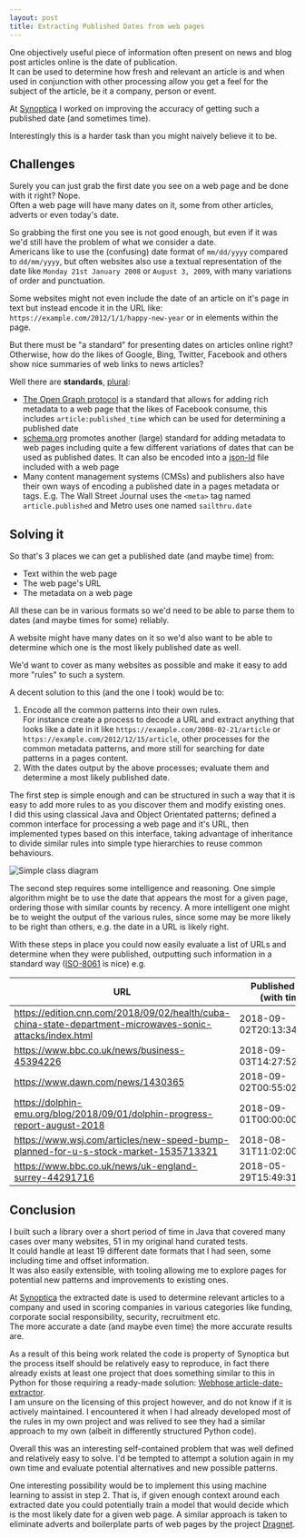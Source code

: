 ```yaml
---
layout: post
title: Extracting Published Dates from web pages
---
```


One objectively useful piece of information often present on news and blog post
articles online is the date of publication.  
It can be used to determine how fresh and relevant an article is and when used
in conjunction with other processing allow you get a feel for the subject of 
the article, be it a company, person or event.

At [Synoptica](https://www.synoptica.com/) I worked on improving the accuracy 
of getting such a published date (and sometimes time). 

Interestingly this is a harder task than you might naively believe it to be.

## Challenges

Surely you can just grab the first date you see on a web page and be done 
with it right? Nope.  
Often a web page will have many dates on it, some from other articles, 
adverts or even today's date. 

So grabbing the first one you see is not good enough, but even if it was we'd 
still have the problem of what we consider a date.  
Americans like to use the (confusing) date format of `mm/dd/yyyy` compared to 
`dd/mm/yyyy`, but often websites also use a textual representation of the date 
like `Monday 21st January 2008` or `August 3, 2009`, with many variations of 
order and punctuation.

Some websites might not even include the date of an article on it's page in 
text but instead encode it in the URL like: 
`https://example.com/2012/1/1/happy-new-year` or in elements within the page.

But there must be "a standard" for presenting dates on articles online right?
Otherwise, how do the likes of Google, Bing, Twitter, Facebook and others show
nice summaries of web links to news articles?

Well there are **standards**, [plural](https://xkcd.com/927/):

* [The Open Graph protocol](http://ogp.me/) is a standard that allows for 
  adding rich metadata to a web page that the likes of Facebook consume, this 
  includes `article:published_time` which can be used for determining a 
  published date
* [schema.org](https://schema.org/) promotes another (large) standard for 
  adding metadata to web pages including quite a few different variations of 
  dates that can be used as published dates. It can also be encoded into a
  [json-ld](https://json-ld.org/) file included with a web page
* Many content management systems (CMSs) and publishers also have their own 
  ways of encoding a published date in a pages metadata or tags. 
  E.g. The Wall Street Journal uses the `<meta>` tag named `article.published` 
  and Metro uses one named `sailthru.date`

## Solving it

So that's 3 places we can get a published date (and maybe time) from:

* Text within the web page
* The web page's URL
* The metadata on a web page

All these can be in various formats so we'd need to be able to parse them to 
dates (and maybe times for some) reliably.

A website might have many dates on it so we'd also want to be able to determine
which one is the most likely published date as well.

We'd want to cover as many websites as possible and make it easy to add more 
"rules" to such a system.

A decent solution to this (and the one I took) would be to:

1. Encode all the common patterns into their own rules.  
   For instance create a process to decode a URL and extract anything that 
   looks like a date in it like `https://example.com/2008-02-21/article` or 
   `https://example.com/2012/12/15/article`, other processes for the common 
   metadata patterns, and more still for searching for date patterns in a pages 
   content.
2. With the dates output by the above processes; evaluate them and determine a 
   most likely published date.

The first step is simple enough and can be structured in such a way that it is 
easy to add more rules to as you discover them and modify existing ones.  
I did this using classical Java and Object Orientated patterns; defined a 
common interface for processing a web page and it's URL, then implemented types
based on this interface, taking advantage of inheritance to divide similar 
rules into simple type hierarchies to reuse common behaviours.

<img alt='Simple class diagram' src='{{ "assets/dates/simple-class-diagram.svg" | absolute_url }}' class='blog-image'>

The second step requires some intelligence and reasoning. One simple algorithm 
might be to use the date that appears the most for a given page, ordering those
with similar counts by recency. A more intelligent one might be to weight the 
output of the various rules, since some may be more likely to be right than 
others, e.g. the date in a URL is likely right.

With these steps in place you could now easily evaluate a list of URLs and 
determine when they were published, outputting such information in a standard 
way ([ISO-8061](https://en.wikipedia.org/wiki/ISO_8601) is nice) e.g.

| URL | Published Date (with time) |
| --- | -------------------------- |
| https://edition.cnn.com/2018/09/02/health/cuba-china-state-department-microwaves-sonic-attacks/index.html | 2018-09-02T20:13:34Z |
| https://www.bbc.co.uk/news/business-45394226 | 2018-09-03T14:27:52+01:00 |
| https://www.dawn.com/news/1430365 | 2018-09-02T00:55:02Z |
| https://dolphin-emu.org/blog/2018/09/01/dolphin-progress-report-august-2018 | 2018-09-01T00:00:00Z |
| https://www.wsj.com/articles/new-speed-bump-planned-for-u-s-stock-market-1535713321 | 2018-08-31T11:02:00Z |
| https://www.bbc.co.uk/news/uk-england-surrey-44291716 | 2018-05-29T15:49:31+01:00 |

## Conclusion

I built such a library over a short period of time in Java that covered many 
cases over many websites, 51 in my original hand curated tests.  
It could handle at least 19 different date formats that I had seen, some 
including time and offset information.  
It was also easily extensible, with tooling allowing me to explore pages for 
potential new patterns and improvements to existing ones.

At [Synoptica](https://www.synoptica.com/) the extracted date is used to 
determine relevant articles to a company and used in scoring companies in 
various categories like funding, corporate social responsibility, security, 
recruitment etc.  
The more accurate a date (and maybe even time) the more accurate results are.

As a result of this being work related the code is property of Synoptica but 
the process itself should be relatively easy to reproduce, in fact there 
already exists at least one project that does something similar to this in 
Python for those requiring a ready-made solution:
[Webhose article-date-extractor](https://github.com/Webhose/article-date-extractor).  
I am unsure on the licensing of this project however, and do not know if it is 
actively maintained. I encountered it when I had already developed most of the 
rules in my own project and was relived to see they had a similar approach to 
my own (albeit in differently structured Python code).

Overall this was an interesting self-contained problem that was well defined 
and relatively easy to solve. I'd be tempted to attempt a solution again in my 
own time and evaluate potential alternatives and new possible patterns.

One interesting possibility would be to implement this using machine learning 
to assist in step 2. That is, if given enough context around each extracted 
date you could potentially train a model that would decide which is the most 
likely date for a given web page. A similar approach is taken to eliminate
adverts and boilerplate parts of web pages by the project 
[Dragnet](https://github.com/dragnet-org/dragnet).

